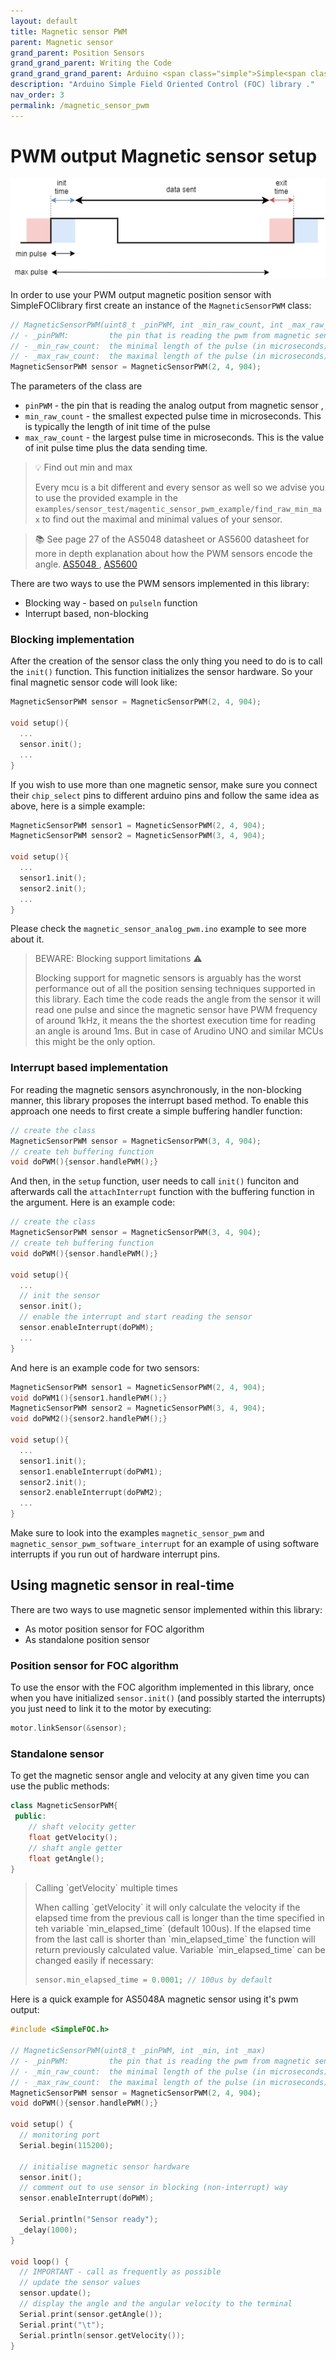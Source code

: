 ```yaml
---
layout: default
title: Magnetic sensor PWM
parent: Magnetic sensor
grand_parent: Position Sensors
grand_grand_parent: Writing the Code
grand_grand_grand_parent: Arduino <span class="simple">Simple<span class="foc">FOC</span>library</span>
description: "Arduino Simple Field Oriented Control (FOC) library ."
nav_order: 3
permalink: /magnetic_sensor_pwm
---
```



# PWM output Magnetic sensor setup
<img src="./extras/Images/pwm_sensor.png">

In order to use your PWM output magnetic position sensor with <span class="simple">Simple<span class="foc">FOC</span>library</span> first create an instance of the `MagneticSensorPWM` class:
```cpp
// MagneticSensorPWM(uint8_t _pinPWM, int _min_raw_count, int _max_raw_count)
// - _pinPWM:         the pin that is reading the pwm from magnetic sensor
// - _min_raw_count:  the minimal length of the pulse (in microseconds)
// - _max_raw_count:  the maximal length of the pulse (in microseconds)
MagneticSensorPWM sensor = MagneticSensorPWM(2, 4, 904);
```

The parameters of the class are
- `pinPWM` - the pin that is reading the analog output from magnetic sensor , 
- `min_raw_count` - the smallest expected pulse time in microseconds. This is typically the length of init time of the pulse
- `max_raw_count` - the largest pulse time in microseconds. This is the value of init pulse time plus the data sending time.

<blockquote class="info"> <p class="heading"> 💡 Find out min and max</p>
Every mcu is a bit different and every sensor as well so we advise you to use the provided example in the <code class="highlighter-rouge">examples/sensor_test/magentic_sensor_pwm_example/find_raw_min_max</code> to find out the maximal and minimal values of your sensor.
</blockquote>

<blockquote class="info"> 📚 See page 27 of the AS5048 datasheet or AS5600 datasheet for more in depth explanation about how the PWM sensors encode the angle. <a href="https://ams.com/documents/20143/36005/AS5048_DS000298_4-00.pdf">AS5048 </a>, <a href="https://ams.com/documents/20143/36005/AS5600_DS000365_5-00.pdf">AS5600</a>   </blockquote>


There are two ways to use the PWM sensors implemented in this library:
- Blocking way - based on `pulseln` function
- Interrupt based, non-blocking


### Blocking implementation

After the creation of the sensor class the only thing you need to do is to call the `init()` function. This function initializes the sensor hardware. So your final magnetic sensor code will look like:
```cpp
MagneticSensorPWM sensor = MagneticSensorPWM(2, 4, 904);

void setup(){
  ...
  sensor.init();
  ...
}
```

If you wish to use more than one magnetic sensor, make sure you connect their `chip_select` pins to different arduino pins and follow the same idea as above, here is a simple example:
```cpp
MagneticSensorPWM sensor1 = MagneticSensorPWM(2, 4, 904);
MagneticSensorPWM sensor2 = MagneticSensorPWM(3, 4, 904);

void setup(){
  ...
  sensor1.init();
  sensor2.init();
  ...
}
```
Please check the `magnetic_sensor_analog_pwm.ino` example to see more about it.

<blockquote class="warning">
<p class="heading">BEWARE: Blocking support limitations ⚠️</p>
Blocking support for magnetic sensors is arguably has the worst performance out of all the  position sensing techniques supported in this library. Each time the code reads the angle from the sensor it will read one pulse and since the magnetic sensor have PWM frequency of around 1kHz, it means the the shortest execution time for reading an angle is around 1ms. 
But in case of Arudino UNO and similar MCUs this might be the only option.
</blockquote>

### Interrupt based implementation

For reading the magnetic sensors asynchronously, in the non-blocking manner, this library proposes the interrupt based method. To enable this approach one needs to first create a simple buffering handler function:
```cpp
// create the class
MagneticSensorPWM sensor = MagneticSensorPWM(3, 4, 904);
// create teh buffering function
void doPWM(){sensor.handlePWM();}
```

And then, in the `setup` function, user needs to call `init()` funciton and afterwards call the `attachInterrupt` function with the buffering function in the argument. Here is an example code: 
```cpp
// create the class
MagneticSensorPWM sensor = MagneticSensorPWM(3, 4, 904);
// create teh buffering function
void doPWM(){sensor.handlePWM();}

void setup(){
  ...
  // init the sensor
  sensor.init();
  // enable the interrupt and start reading the sensor
  sensor.enableInterrupt(doPWM);
  ...
}
```
And here is an example code for two sensors:
```cpp
MagneticSensorPWM sensor1 = MagneticSensorPWM(2, 4, 904);
void doPWM1(){sensor1.handlePWM();} 
MagneticSensorPWM sensor2 = MagneticSensorPWM(3, 4, 904);
void doPWM2(){sensor2.handlePWM();}

void setup(){
  ...
  sensor1.init();  
  sensor1.enableInterrupt(doPWM1);
  sensor2.init();  
  sensor2.enableInterrupt(doPWM2);
  ...
}
```
Make sure to look into the examples `magnetic_sensor_pwm` and `magnetic_sensor_pwm_software_interrupt` for an example of using software interrupts if you run out of hardware interrupt pins. 


## Using magnetic sensor in real-time

There are two ways to use magnetic sensor implemented within this library:
- As motor position sensor for FOC algorithm
- As standalone position sensor

### Position sensor for FOC algorithm

To use the ensor with the FOC algorithm implemented in this library, once when you have initialized `sensor.init()` (and possibly started the interrupts) you just need to link it to the motor by executing:
```cpp
motor.linkSensor(&sensor);
```

### Standalone sensor 

To get the magnetic sensor angle and velocity at any given time you can use the public methods:
```cpp
class MagneticSensorPWM{
 public:
    // shaft velocity getter
    float getVelocity();
  	// shaft angle getter
    float getAngle();
}
```

<blockquote markdown="1" class="info">
<p class="heading" markdown="1">Calling `getVelocity` multiple times</p>
When calling `getVelocity` it will only calculate the velocity if the elapsed time from the previous call is longer than the time specified in teh variable `min_elapsed_time` (default 100us). If the elapsed time from the last call is shorter than `min_elapsed_time` the function will return previously calculated value. Variable `min_elapsed_time` can be changed easily if necessary:

```cpp
sensor.min_elapsed_time = 0.0001; // 100us by default
```
</blockquote>



Here is a quick example for AS5048A magnetic sensor using it's pwm output:
```cpp
#include <SimpleFOC.h>

// MagneticSensorPWM(uint8_t _pinPWM, int _min, int _max)
// - _pinPWM:         the pin that is reading the pwm from magnetic sensor
// - _min_raw_count:  the minimal length of the pulse (in microseconds)
// - _max_raw_count:  the maximal length of the pulse (in microseconds)
MagneticSensorPWM sensor = MagneticSensorPWM(2, 4, 904);
void doPWM(){sensor.handlePWM();}

void setup() {
  // monitoring port
  Serial.begin(115200);

  // initialise magnetic sensor hardware
  sensor.init();
  // comment out to use sensor in blocking (non-interrupt) way
  sensor.enableInterrupt(doPWM);

  Serial.println("Sensor ready");
  _delay(1000);
}

void loop() {
  // IMPORTANT - call as frequently as possible
  // update the sensor values 
  sensor.update();
  // display the angle and the angular velocity to the terminal
  Serial.print(sensor.getAngle());
  Serial.print("\t");
  Serial.println(sensor.getVelocity());
}
```